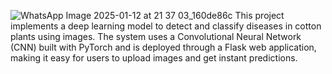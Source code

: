 ![WhatsApp Image 2025-01-12 at 21 37 03_160de86c](https://github.com/user-attachments/assets/5bb98e26-2216-4d03-82ff-009efabd2885)
This project implements a deep learning model to detect and classify diseases in cotton plants using images. The system uses a Convolutional Neural Network (CNN) built with PyTorch and is deployed through a Flask web application, making it easy for users to upload images and get instant predictions.
